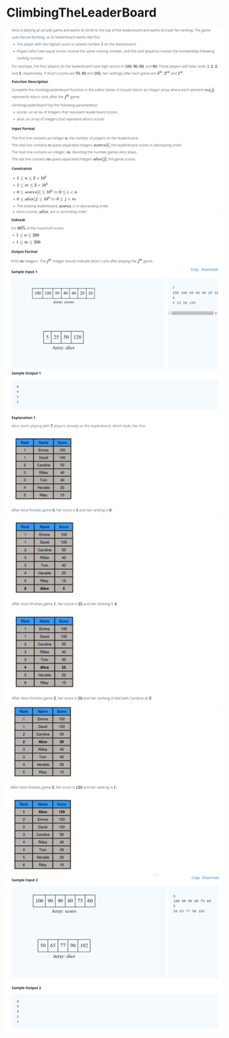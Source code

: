 # ClimbingTheLeaderBoard
![](bin/1.PNG)
![](bin/2.PNG)
![](bin/3.PNG)
![](bin/4.PNG)
![](bin/5.PNG)
![](bin/6.PNG)